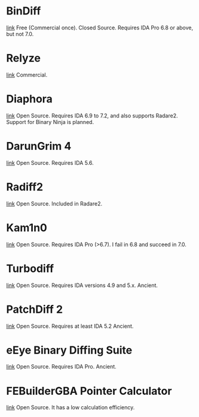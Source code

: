 # BinDiff
[link](https://www.zynamics.com/bindiff.html)
Free (Commercial once). Closed Source.
Requires IDA Pro 6.8 or above, but not 7.0.

# Relyze
[link](https://www.relyze.com/)
Commercial.

# Diaphora
[link](http://diaphora.re/)
Open Source.
Requires IDA 6.9 to 7.2, and also supports Radare2. Support for Binary Ninja is planned.

# DarunGrim 4
[link](http://www.darungrim.org/)
Open Source.
Requires IDA 5.6.

# Radiff2
[link](https://r2wiki.readthedocs.io/en/latest/tools/radiff2/)
Open Source.
Included in Radare2.

# Kam1n0
[link](https://github.com/McGill-DMaS/Kam1n0-Community)
Open Source.
Requires IDA Pro (>6.7).
I fail in 6.8 and succeed in 7.0.

# Turbodiff
[link](https://www.secureauth.com/labs/open-source-tools/turbodiff)
Open Source.
Requires IDA versions 4.9 and 5.x.
Ancient.

# PatchDiff 2
[link](https://code.google.com/archive/p/patchdiff2/)
Open Source.
Requires at least IDA 5.2
Ancient.

# eEye Binary Diffing Suite
[link](https://www.darknet.org.uk/2006/08/eeye-binary-diffing-suite-ebds/)
Open Source.
Requires IDA Pro.
Ancient.

# FEBuilderGBA Pointer Calculator
[link](https://dw.ngmansion.xyz/doku.php?id=guide:febuildergba:%E3%83%9D%E3%82%A4%E3%83%B3%E3%82%BF%E3%81%AE%E8%87%AA%E5%8B%95%E8%A8%88%E7%AE%97%E6%A9%9F%E8%83%BD_jp)
Open Source.
It has a low calculation efficiency.
